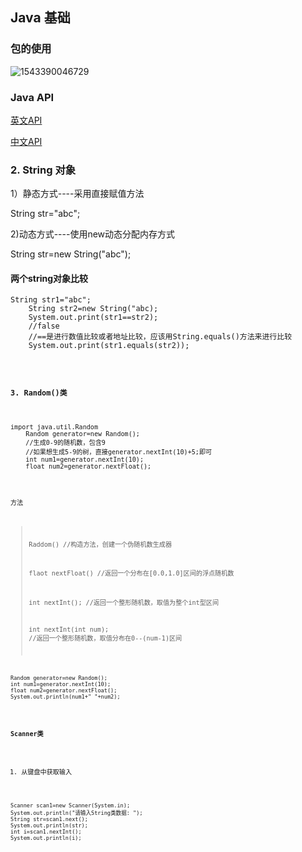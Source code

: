 ## Java  基础

### 包的使用

![1543390046729](C:\Users\geoge\AppData\Roaming\Typora\typora-user-images\1543390046729.png)

### Java API

<a href="https://docs.oracle.com/javase/9/docs/api/index.html?overview-summary.html">英文API</a>

<a href="http://tool.oschina.net/apidocs/apidoc?api=jdk-zh">中文API</a>

###  2. String 对象

1）静态方式----采用直接赋值方法

String str="abc";

2)动态方式----使用new动态分配内存方式

String str=new String("abc");

#### 两个string对象比较

<pre><code>String str1="abc";
    String str2=new String("abc);
    System.out.print(str1==str2);
    //false
    //==是进行数值比较或者地址比较，应该用String.equals()方法来进行比较
    System.out.print(str1.equals(str2));
</pre>

####  3.  Random()类

<pre><code>import java.util.Random
    Random generator=new Random();
    //生成0-9的随机数，包含9
    //如果想生成5-9的树，直接generator.nextInt(10)+5;即可
    int num1=generator.nextInt(10);
    float num2=generator.nextFloat();
</pre>


方法

> Raddom()  //构造方法，创建一个伪随机数生成器
>
> flaot nextFloat()  //返回一个分布在[0.0,1.0]区间的浮点随机数
>
> int nextInt();    //返回一个整形随机数，取值为整个int型区间
>
> int nextInt(int num);  //返回一个整形随机数，取值分布在0--(num-1)区间

<pre><code>Random generator=new Random();
int num1=generator.nextInt(10);
float num2=generator.nextFloat();
System.out.println(num1+" "+num2);</code></pre>

#### Scanner类

1) 从键盘中获取输入

<pre><code>Scanner scan1=new Scanner(System.in);
System.out.println("请输入String类数据: ");
String str=scan1.next();
System.out.println(str);
int i=scan1.nextInt();
System.out.println(i);</code></pre>
